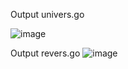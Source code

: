 Output univers.go

![image](https://github.com/user-attachments/assets/e527ebde-003f-4e89-9f1e-71cb4b525920)

Output revers.go
![image](https://github.com/user-attachments/assets/36bbc64e-5627-4547-bbf7-c78e127d1225)
